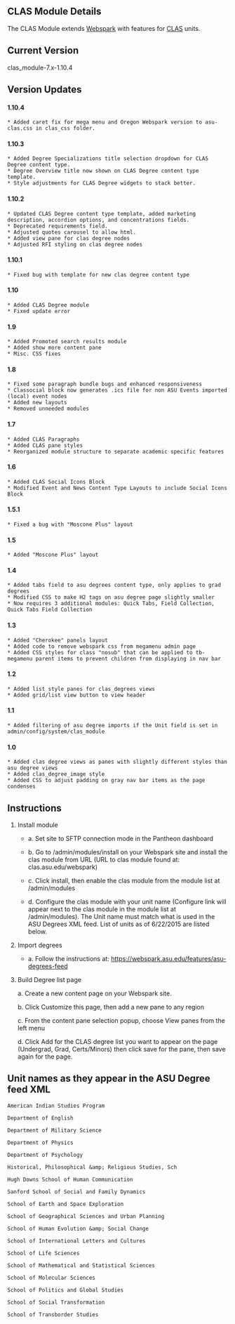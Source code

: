 ## CLAS Module Details

The CLAS Module extends [Webspark](https://drupal.asu.edu/) with features for [CLAS](https://clas.asu.edu/) units.

## Current Version

clas_module-7.x-1.10.4

## Version Updates

#### 1.10.4
	* Added caret fix for mega menu and Oregon Webspark version to asu-clas.css in clas_css folder.

#### 1.10.3
	* Added Degree Specializations title selection dropdown for CLAS Degree content type.
	* Degree Overview title now shown on CLAS Degree content type template.
	* Style adjustments for CLAS Degree widgets to stack better.

#### 1.10.2
	* Updated CLAS Degree content type template, added marketing description, accordion options, and concentrations fields.
	* Deprecated requirements field.
	* Adjusted quotes carousel to allow html.
	* Added view pane for clas degree nodes
	* Adjusted RFI styling on clas degree nodes

#### 1.10.1
	* Fixed bug with template for new clas degree content type

#### 1.10
	* Added CLAS Degree module
	* Fixed update error

#### 1.9
	* Added Promoted search results module
	* Added show more content pane
	* Misc. CSS fixes

#### 1.8
	* Fixed some paragraph bundle bugs and enhanced responsiveness
	* Classocial block now generates .ics file for non ASU Events imported (local) event nodes
	* Added new layouts
	* Removed unneeded modules

#### 1.7
	* Added CLAS Paragraphs
	* Added CLAS pane styles
	* Reorganized module structure to separate academic specific features

#### 1.6
	* Added CLAS Social Icons Block
	* Modified Event and News Content Type Layouts to include Social Icons Block

#### 1.5.1
	* Fixed a bug with "Moscone Plus" layout

#### 1.5
	* Added "Moscone Plus" layout

#### 1.4
	* Added tabs field to asu degrees content type, only applies to grad degrees
	* Modified CSS to make H2 tags on asu degree page slightly smaller
	* Now requires 3 additional modules: Quick Tabs, Field Collection, Quick Tabs Field Collection

#### 1.3
	* Added "Cherokee" panels layout
	* Added code to remove webspark css from megamenu admin page
	* Added CSS styles for class "nosub" that can be applied to tb-megamenu parent items to prevent children from displaying in nav bar

#### 1.2
	* Added list style panes for clas_degrees views
	* Added grid/list view button to view header

#### 1.1
	* Added filtering of asu degree imports if the Unit field is set in admin/config/system/clas_module

#### 1.0
	* Added clas degree views as panes with slightly different styles than asu degree views
	* Added clas_degree_image style
	* Added CSS to adjust padding on gray nav bar items as the page condenses

## Instructions

1. Install module

	* a. Set site to SFTP connection mode in the Pantheon dashboard

	* b. Go to /admin/modules/install on your Webspark site and install the clas module from URL (URL to clas module found at: clas.asu.edu/webspark)

	* c. Click install, then enable the clas module from the module list at /admin/modules

	* d. Configure the clas module with your unit name (Configure link will appear next to the clas module in the module list at /admin/modules). The Unit name must match what is used in the ASU Degrees XML feed. List of units as of 6/22/2015 are listed below.

2. Import degrees

	* a. Follow the instructions at: https://webspark.asu.edu/features/asu-degrees-feed

3. Build Degree list page

	a.	Create a new content page on your Webspark site.

	b.	Click Customize this page, then add a new pane to any region

	c.	From the content pane selection popup, choose View panes from the left menu

	d.	Click Add for the CLAS degree list you want to appear on the page (Undergrad, Grad, Certs/Minors) then click save for the pane, then save again for the page.

## Unit names as they appear in the ASU Degree feed XML

`American Indian Studies Program`

`Department of English`

`Department of Military Science`

`Department of Physics`

`Department of Psychology`

`Historical, Philosophical &amp; Religious Studies, Sch`

`Hugh Downs School of Human Communication`

`Sanford School of Social and Family Dynamics`

`School of Earth and Space Exploration`

`School of Geographical Sciences and Urban Planning`

`School of Human Evolution &amp; Social Change`

`School of International Letters and Cultures`

`School of Life Sciences`

`School of Mathematical and Statistical Sciences`

`School of Molecular Sciences`

`School of Politics and Global Studies`

`School of Social Transformation`

`School of Transborder Studies`
